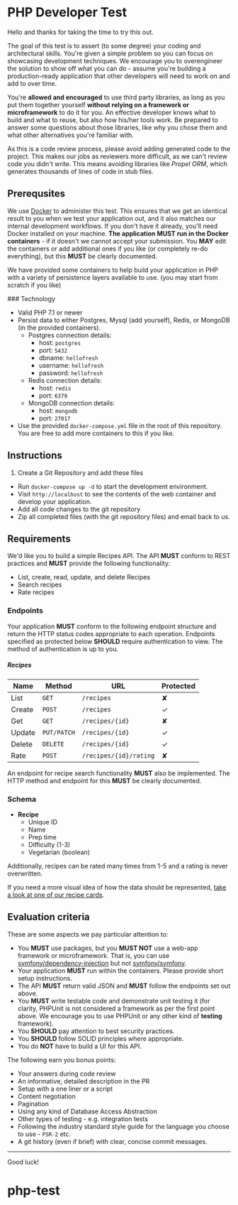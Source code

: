 # PHP Developer Test

Hello and thanks for taking the time to try this out.

The goal of this test is to assert (to some degree) your coding and architectural skills. You're given a simple problem so you can focus on showcasing development techniques. We encourage you to overengineer the solution to show off what you can do - assume you're building a production-ready application that other developers will need to work on and add to over time.

You're **allowed and encouraged** to use third party libraries, as long as you put them together yourself **without relying on a framework or microframework** to do it for you. An effective developer knows what to build and what to reuse, but also how his/her tools work. Be prepared to answer some questions about those libraries, like why you chose them and what other alternatives you're familiar with.

As this is a code review process, please avoid adding generated code to the project. This makes our jobs as reviewers more difficult, as we can't review code you didn't write. This means avoiding libraries like _Propel ORM_, which generates thousands of lines of code in stub files.


## Prerequsites

We use [Docker](https://www.docker.com/products/docker) to administer this test. This ensures that we get an identical result to you when we test your application out, and it also matches our internal development workflows. If you don't have it already, you'll need Docker installed on your machine. **The application MUST run in the Docker containers** - if it doesn't we cannot accept your submission. You **MAY** edit the containers or add additional ones if you like (or completely re-do everything), but this **MUST** be clearly documented.

We have provided some containers to help build your application in PHP with a variety of persistence layers available to use. (you may start from scratch if you like)

### Technology

- Valid PHP 7.1 or newer
- Persist data to either Postgres, Mysql (add yourself), Redis, or MongoDB (in the provided containers).
    - Postgres connection details:
        - host: `postgres`
        - port: `5432`
        - dbname: `hellofresh`
        - username: `hellofresh`
        - password: `hellofresh`
    - Redis connection details:
        - host: `redis`
        - port: `6379`
    - MongoDB connection details:
        - host: `mongodb`
        - port: `27017`
- Use the provided `docker-compose.yml` file in the root of this repository. You are free to add more containers to this if you like.

## Instructions

1. Create a Git Repository and add these files
- Run `docker-compose up -d` to start the development environment.
- Visit `http://localhost` to see the contents of the web container and develop your application.
- Add all code changes to the git repository
- Zip all completed files (with the git repository files) and email back to us.

## Requirements

We'd like you to build a simple Recipes API. The API **MUST** conform to REST practices and **MUST** provide the following functionality:

- List, create, read, update, and delete Recipes
- Search recipes
- Rate recipes

### Endpoints

Your application **MUST** conform to the following endpoint structure and return the HTTP status codes appropriate to each operation. Endpoints specified as protected below **SHOULD** require authentication to view. The method of authentication is up to you.

##### Recipes

| Name   | Method      | URL                    | Protected |
| ---    | ---         | ---                    | ---       |
| List   | `GET`       | `/recipes`             | ✘         |
| Create | `POST`      | `/recipes`             | ✓         |
| Get    | `GET`       | `/recipes/{id}`        | ✘         |
| Update | `PUT/PATCH` | `/recipes/{id}`        | ✓         |
| Delete | `DELETE`    | `/recipes/{id}`        | ✓         |
| Rate   | `POST`      | `/recipes/{id}/rating` | ✘         |

An endpoint for recipe search functionality **MUST** also be implemented. The HTTP method and endpoint for this **MUST** be clearly documented.

### Schema

- **Recipe**
    - Unique ID
    - Name
    - Prep time
    - Difficulty (1-3)
    - Vegetarian (boolean)

Additionally, recipes can be rated many times from 1-5 and a rating is never overwritten.

If you need a more visual idea of how the data should be represented, [take a look at one of our recipe cards](https://ddw4dkk7s1lkt.cloudfront.net/card/hdp-chicken-with-farro-75b306ff.pdf?t=20160927003916).

## Evaluation criteria

These are some aspects we pay particular attention to:

- You **MUST** use packages, but you **MUST NOT** use a web-app framework or microframework. That is, you can use [symfony/dependency-injection](https://packagist.org/packages/symfony/dependency-injection) but not [symfony/symfony](https://packagist.org/packages/symfony/symfony).
- Your application **MUST** run within the containers. Please provide short setup instructions.
- The API **MUST** return valid JSON and **MUST** follow the endpoints set out above.
- You **MUST** write testable code and demonstrate unit testing it (for clarity,  PHPUnit is not considered a framework as per the first point above. We encourage you to use PHPUnit or any other kind of **testing** framework).
- You **SHOULD** pay attention to best security practices.
- You **SHOULD** follow SOLID principles where appropriate.
- You do **NOT** have to build a UI for this API.

The following earn you bonus points:

- Your answers during code review
- An informative, detailed description in the PR
- Setup with a one liner or a script
- Content negotiation
- Pagination
- Using any kind of Database Access Abstraction
- Other types of testing - e.g. integration tests
- Following the industry standard style guide for the language you choose to use - `PSR-2` etc.
- A git history (even if brief) with clear, concise commit messages.

---

Good luck!
# php-test
